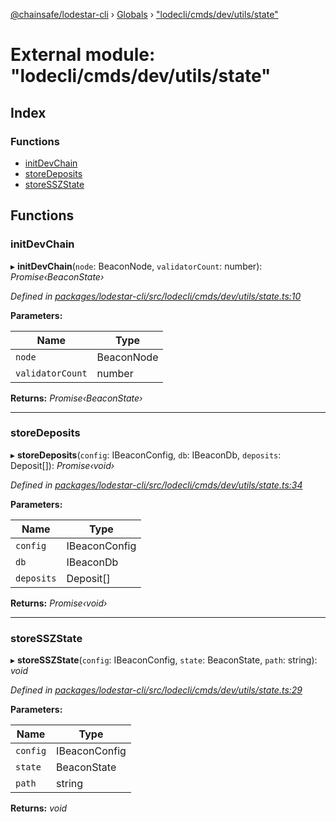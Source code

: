 [@chainsafe/lodestar-cli](../README.md) › [Globals](../globals.md) › ["lodecli/cmds/dev/utils/state"](_lodecli_cmds_dev_utils_state_.md)

# External module: "lodecli/cmds/dev/utils/state"

## Index

### Functions

* [initDevChain](_lodecli_cmds_dev_utils_state_.md#initdevchain)
* [storeDeposits](_lodecli_cmds_dev_utils_state_.md#storedeposits)
* [storeSSZState](_lodecli_cmds_dev_utils_state_.md#storesszstate)

## Functions

###  initDevChain

▸ **initDevChain**(`node`: BeaconNode, `validatorCount`: number): *Promise‹BeaconState›*

*Defined in [packages/lodestar-cli/src/lodecli/cmds/dev/utils/state.ts:10](https://github.com/ChainSafe/lodestar/blob/53533586a/packages/lodestar-cli/src/lodecli/cmds/dev/utils/state.ts#L10)*

**Parameters:**

Name | Type |
------ | ------ |
`node` | BeaconNode |
`validatorCount` | number |

**Returns:** *Promise‹BeaconState›*

___

###  storeDeposits

▸ **storeDeposits**(`config`: IBeaconConfig, `db`: IBeaconDb, `deposits`: Deposit[]): *Promise‹void›*

*Defined in [packages/lodestar-cli/src/lodecli/cmds/dev/utils/state.ts:34](https://github.com/ChainSafe/lodestar/blob/53533586a/packages/lodestar-cli/src/lodecli/cmds/dev/utils/state.ts#L34)*

**Parameters:**

Name | Type |
------ | ------ |
`config` | IBeaconConfig |
`db` | IBeaconDb |
`deposits` | Deposit[] |

**Returns:** *Promise‹void›*

___

###  storeSSZState

▸ **storeSSZState**(`config`: IBeaconConfig, `state`: BeaconState, `path`: string): *void*

*Defined in [packages/lodestar-cli/src/lodecli/cmds/dev/utils/state.ts:29](https://github.com/ChainSafe/lodestar/blob/53533586a/packages/lodestar-cli/src/lodecli/cmds/dev/utils/state.ts#L29)*

**Parameters:**

Name | Type |
------ | ------ |
`config` | IBeaconConfig |
`state` | BeaconState |
`path` | string |

**Returns:** *void*
